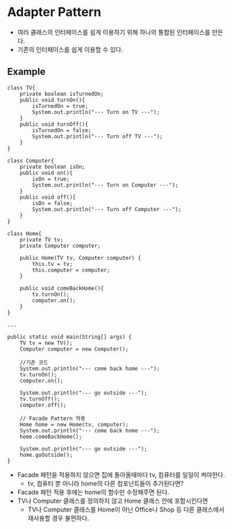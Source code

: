 ﻿# Adapter Pattern
- 여러 클래스의 인터페이스를 쉽게 이용하기 위해 하나의 통합된 인터페이스를 만든다.
- 기존의 인터페이스를 쉽게 이용할 수 있다.

## Example
```
class TV{
    private boolean isTurnedOn;
    public void turnOn(){
        isTurnedOn = true;
        System.out.println("--- Turn on TV ---");
    }
    public void turnOff(){
        isTurnedOn = false;
        System.out.println("--- Turn off TV ---");
    }
}

class Computer{
    private boolean isOn;
    public void on(){
        isOn = true;
        System.out.println("--- Turn on Computer ---");
    }
    public void off(){
        isOn = false;
        System.out.println("--- Turn off Computer ---");
    }
}

class Home{
    private TV tv;
    private Computer computer;

    public Home(TV tv, Computer computer) {
        this.tv = tv;
        this.computer = computer;
    }

    public void comeBackHome(){
        tv.turnOn();
        computer.on();
    }
}

...

public static void main(String[] args) {
    TV tv = new TV();
    Computer computer = new Computer();

    //기존 코드
    System.out.println("--- come back home ---");
    tv.turnOn();
    computer.on();

    System.out.println("--- go outside ---");
    tv.turnOff();
    computer.off();
    
    // Facade Pattern 적용
    Home home = new Home(tv, computer);
    System.out.println("--- come back home ---");
    home.comeBackHome();

    System.out.println("--- go outside ---");
    home.goOutside();
}
```

- Facade 패턴을 적용하지 않으면 집에 돌아올때마다 tv, 컴퓨터를 일일이 켜야한다.
 	- tv, 컴퓨터 뿐 아니라 home의 다른 컴포넌트들이 추가된다면?
- Facade 패턴 적용 후에는 home의 함수만 수정해주면 된다.
- TV나 Computer 클래스를 정의하지 않고 Home 클래스 안에 포함시킨다면
	- TV나 Computer 클래스를 Home이 아닌 Office나 Shop 등 다른 클래스에서 재사용할 경우 불편하다.